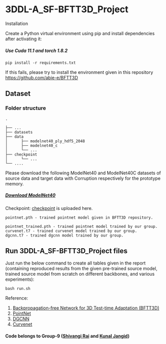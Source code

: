 # 3DDL-A_SF-BFTT3D_Project

Installation 


Create a Python virtual environment using pip and install dependencies after activating it:

##### Use Cuda 11.1 and torch 1.8.2

```
pip install -r requirements.txt
```

If this fails, please try to install the environment given in this repository https://github.com/abie-e/BFTT3D


## Dataset

### Folder structure


```
.

├── ...
├── datasets
├── data                    
│      ├── modelnet40_ply_hdf5_2048          
│      ├── modelnet40_c         
│      └── ...                
├── checkpoint                   
│      └── ... 
└── ....
```

Please download the following ModelNet40 and ModelNet40C datasets of source data and target data with Corruption respectively for the prototype memory. 
##### [Download ModelNet40](https://drive.google.com/drive/folders/1H3UOF1268UIK3z_FkNcBZfauuDbOYLNY?usp=sharing)


Checkpoint:
[checkpoint](https://drive.google.com/drive/folders/1nOvmsCR_7SMOoUeimD8YYGxW033gCiEP?usp=sharing)  is uploaded here.

```
pointnet.pth - trained pointnet model given in BFTT3D repository.

pointnet_trained.pth - trained pointnet model trained by our group.
curvenet.t7 - trained curvenet model trained by our group.
dgcnn.t7 - trained dgcnn model trained by our group.
```

## Run 3DDL-A_SF-BFTT3D_Project files

Just run the below command to create all tables given in the report (containing reproduced results from the given pre-trained source model, trained source model from scratch on different backbones, and various experiments):

``` 
bash run.sh
```

Reference:
1. [Backpropagation-free Network for 3D Test-time Adaptation (BFTT3D)](https://github.com/abie-e/BFTT3D)
2. [PointNet](https://github.com/fxia22/pointnet.pytorch)
3. [DGCNN](https://github.com/WangYueFt/dgcnn)
4. [Curvenet](https://github.com/tiangexiang/CurveNet)


#### Code belongs to Group-9 ([Shivangi Rai](https://github.com/Shivangi3971) and [Kunal Jangid](https://github.com/kunaljangid01))


